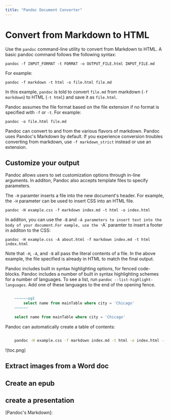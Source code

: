 ```yaml
--- 
title: "Pandoc Document Converter" 
---
```


# Convert from Markdown to HTML

Use the `pandoc` command-line utility to convert from Markdown to HTML.
A basic pandoc command follows the following syntax:

    pandoc -f INPUT_FORMAT -t FORMAT -o OUTPUT_FILE.html INPUT_FILE.md

For example:

    pandoc -f markdown -t html -o file.html file.md

In this example, `pandoc` is told to convert `file.md` from markdown (`-f markdown`) to HTML (`-t html`) and save it as `file.html`.

Pandoc assumes the file format based on the file extension if no format is specified with `-f` or `-t`. For example:

    pandoc -o file.html file.md


Pandoc can convert to and from the various flavors of markdown. Pandoc uses Pandoc's Markdown by default. If you experience conversion troubles converting from markdown, use `-f markdown_strict` instead or use an extension.

## Customize your output

Pandoc allows users to set customization options through in-line arguments.
In additon, Pandoc also accepts template files to specify parameters.

The `-H` paramter inserts a file into the new document's header.
For example, the `-H` parameter can be used to insert CSS into an HTML file.

    pandoc -H example.css -f markdown index.md -t html -o index.html

In additon, you can use the `-B` and `-A parameters to insert text into the body of your document.For eample, use the `-A` paramter to insert a footer in additon to the CSS:

    pandoc -H example.css -A about.html -f markdown index.md -t html index.html

Note that `-H`, `-A`, and `-B` all pass the literal contents of a file. In the above example, the file specified is already in HTML to match the final output. 

Pandoc includes built in syntax highlighting options, for fenced code-blocks.
Pandoc includes a number of built in syntax highlighting schemes for a number of languages.
To see a list, run `pandoc --list-highlight-languages`. Add one of these languages to the end of the opening fence.

```markdown

    ~~~~~~sql
        select name from mainTable where city = 'Chicago'
    ~~~~~~
```

~~~~~~~~~~~sql
    select name from mainTable where city = 'Chicago'
~~~~~~~~~~~

Pandoc can automatically create a table of contents:

```bash

    pandoc -H example.css -f markdown index.md -t html -o index.html --toc
```

!(toc.png)

## Extract images from a Word doc 

## Create an epub

## create a presentation

[pandoc.org]: https://pandoc/org
 
[Pandoc's Markdown]: 
